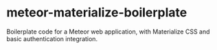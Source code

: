 # meteor-materialize-boilerplate
Boilerplate code for a Meteor web application, with Materialize CSS and basic authentication integration.
 
